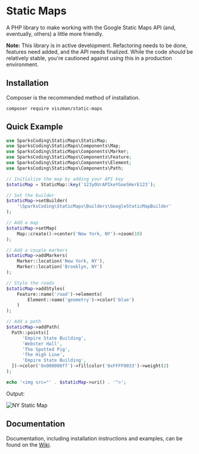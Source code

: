 # Static Maps
A PHP library to make working with the Google Static Maps API (and, eventually, others) a little more friendly.

**Note:** This library is in active development. Refactoring needs to be done, features need added, and the API needs finalized. While the code *should* be relatively stable, you're cautioned against using this in a production environment.

## Installation
Composer is the recommended method of installation.
 
```
composer require viszman/static-maps
```

## Quick Example

```php
use SparksCoding\StaticMaps\StaticMap;
use SparksCoding\StaticMaps\Components\Map;
use SparksCoding\StaticMaps\Components\Marker;
use SparksCoding\StaticMaps\Components\Feature;
use SparksCoding\StaticMaps\Components\Element;
use SparksCoding\StaticMaps\Components\Path;

// Initialize the map by adding your API key
$staticMap = StaticMap::key('123yOUrAPIkeYGoeSHerE123');

// Set the builder
$staticMap->setBuilder(
    '\SparksCoding\StaticMaps\Builders\GoogleStaticMapBuilder'
);

// Add a map
$staticMap->setMap(
    Map::create()->center('New York, NY')->zoom(10)
);

// Add a couple markers
$staticMap->addMarkers(
    Marker::location('New York, NY'),
    Marker::location('Brooklyn, NY')
);

// Style the roads
$staticMap->addStyles(
    Feature::name('road')->elements(
        Element::name('geometry')->color('blue')
    )
);

// Add a path
$staticMap->addPath(
  Path::points([
      'Empire State Building',
      'Webster Hall',
      'The Spotted Pig',
      'The High Line',
      'Empire State Building',
  ])->color('0x000000ff')->fillcolor('0xFFFF0033')->weight(2)
);

echo '<img src="' . $staticMap->uri() . '">';
```
Output:

![NY Static Map](assets/ny_example.png "NY Static Map")

## Documentation

Documentation, including installation instructions and examples, can be found on the [Wiki](https://github.com/mattsparks/StaticMaps/wiki).
